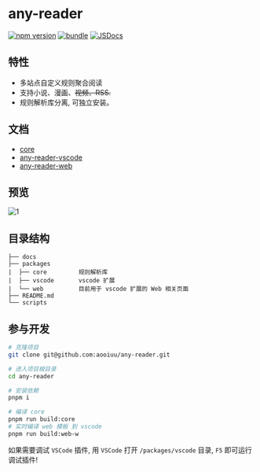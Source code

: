 # any-reader

[![npm version][npm-version-src]][npm-version-href]
[![bundle][bundle-src]][bundle-href]
[![JSDocs][jsdocs-src]][jsdocs-href]

## 特性

- 多站点自定义规则聚合阅读
- 支持小说、漫画、~~视频、RSS.~~
- 规则解析库分离, 可独立安装。

## 文档

- [core](./packages/core/README.md)
- [any-reader-vscode](./packages/vscode/README.md)
- [any-reader-web](./packages/web/README.md)

## 预览

![1](https://github.com/aooiuu/any-reader-vscode/assets/28108111/fff2e255-5e09-4bff-b45c-78070dce8afc)

## 目录结构

```
├── docs
├── packages
|  ├── core         规则解析库
|  ├── vscode       vscode 扩展
|  └── web          目前用于 vscode 扩展的 Web 相关页面
├── README.md
└── scripts
```

## 参与开发

```sh
# 克隆项目
git clone git@github.com:aooiuu/any-reader.git

# 进入项目根目录
cd any-reader

# 安装依赖
pnpm i

# 编译 core
pnpm run build:core
# 实时编译 web 模板 到 vscode
pnpm run build:web-w
```

如果需要调试 `VSCode` 插件, 用 `VSCode` 打开 `/packages/vscode` 目录, `F5` 即可运行调试插件!

<!-- Badges -->

[npm-version-src]: https://img.shields.io/npm/v/@any-reader/core?style=flat&colorA=18181B&colorB=F0DB4F
[npm-version-href]: https://npmjs.com/package/@any-reader/core
[bundle-src]: https://img.shields.io/bundlephobia/minzip/@any-reader/core?style=flat&colorA=18181B&colorB=F0DB4F
[bundle-href]: https://bundlephobia.com/result?p=@any-reader/core
[jsdocs-src]: https://img.shields.io/badge/jsDocs.io-reference-18181B?style=flat&colorA=18181B&colorB=F0DB4F
[jsdocs-href]: https://www.jsdocs.io/package/@any-reader/core
